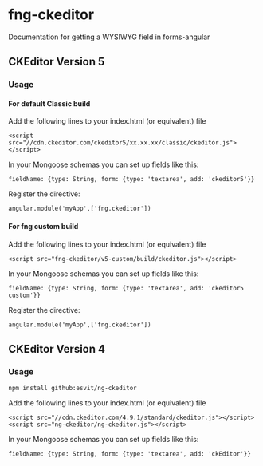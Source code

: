 # fng-ckeditor

Documentation for getting a WYSIWYG field in forms-angular

## CKEditor Version 5

### Usage

#### For default Classic build

Add the following lines to your index.html (or equivalent) file

    <script src="//cdn.ckeditor.com/ckeditor5/xx.xx.xx/classic/ckeditor.js"></script>

In your Mongoose schemas you can set up fields like this:
       
    fieldName: {type: String, form: {type: 'textarea', add: 'ckeditor5'}}

Register the directive:

    angular.module('myApp',['fng.ckeditor'])

#### For fng custom build

Add the following lines to your index.html (or equivalent) file

    <script src="fng-ckeditor/v5-custom/build/ckeditor.js"></script>

In your Mongoose schemas you can set up fields like this:
       
    fieldName: {type: String, form: {type: 'textarea', add: 'ckeditor5 custom'}}

Register the directive:

    angular.module('myApp',['fng.ckeditor'])


## CKEditor Version 4

### Usage

    npm install github:esvit/ng-ckeditor


Add the following lines to your index.html (or equivalent) file

    <script src="//cdn.ckeditor.com/4.9.1/standard/ckeditor.js"></script>
    <script src="ng-ckeditor/ng-ckeditor.js"></script>

In your Mongoose schemas you can set up fields like this:
       
    fieldName: {type: String, form: {type: 'textarea', add: 'ckEditor'}}
